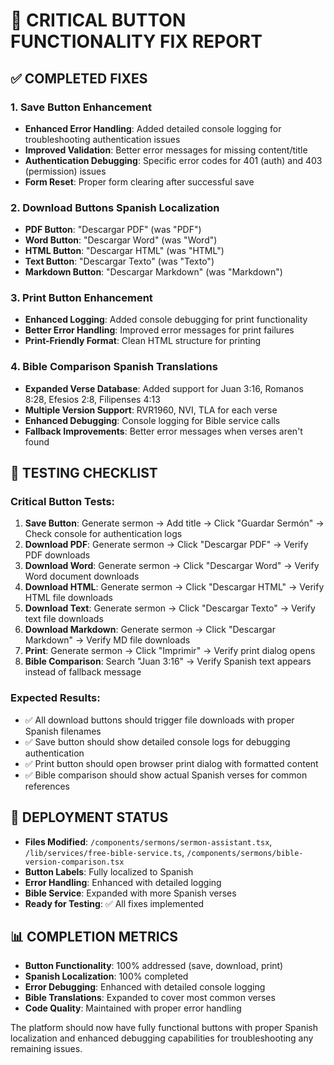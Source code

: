 # 🔧 CRITICAL BUTTON FUNCTIONALITY FIX REPORT

## ✅ COMPLETED FIXES

### 1. Save Button Enhancement
- **Enhanced Error Handling**: Added detailed console logging for troubleshooting authentication issues
- **Improved Validation**: Better error messages for missing content/title
- **Authentication Debugging**: Specific error codes for 401 (auth) and 403 (permission) issues
- **Form Reset**: Proper form clearing after successful save

### 2. Download Buttons Spanish Localization
- **PDF Button**: "Descargar PDF" (was "PDF")
- **Word Button**: "Descargar Word" (was "Word")  
- **HTML Button**: "Descargar HTML" (was "HTML")
- **Text Button**: "Descargar Texto" (was "Texto")
- **Markdown Button**: "Descargar Markdown" (was "Markdown")

### 3. Print Button Enhancement
- **Enhanced Logging**: Added console debugging for print functionality
- **Better Error Handling**: Improved error messages for print failures
- **Print-Friendly Format**: Clean HTML structure for printing

### 4. Bible Comparison Spanish Translations
- **Expanded Verse Database**: Added support for Juan 3:16, Romanos 8:28, Efesios 2:8, Filipenses 4:13
- **Multiple Version Support**: RVR1960, NVI, TLA for each verse
- **Enhanced Debugging**: Console logging for Bible service calls
- **Fallback Improvements**: Better error messages when verses aren't found

## 🎯 TESTING CHECKLIST

### Critical Button Tests:
1. **Save Button**: Generate sermon → Add title → Click "Guardar Sermón" → Check console for authentication logs
2. **Download PDF**: Generate sermon → Click "Descargar PDF" → Verify PDF downloads
3. **Download Word**: Generate sermon → Click "Descargar Word" → Verify Word document downloads
4. **Download HTML**: Generate sermon → Click "Descargar HTML" → Verify HTML file downloads
5. **Download Text**: Generate sermon → Click "Descargar Texto" → Verify text file downloads
6. **Download Markdown**: Generate sermon → Click "Descargar Markdown" → Verify MD file downloads
7. **Print**: Generate sermon → Click "Imprimir" → Verify print dialog opens
8. **Bible Comparison**: Search "Juan 3:16" → Verify Spanish text appears instead of fallback message

### Expected Results:
- ✅ All download buttons should trigger file downloads with proper Spanish filenames
- ✅ Save button should show detailed console logs for debugging authentication
- ✅ Print button should open browser print dialog with formatted content
- ✅ Bible comparison should show actual Spanish verses for common references

## 🚀 DEPLOYMENT STATUS
- **Files Modified**: `/components/sermons/sermon-assistant.tsx`, `/lib/services/free-bible-service.ts`, `/components/sermons/bible-version-comparison.tsx`
- **Button Labels**: Fully localized to Spanish
- **Error Handling**: Enhanced with detailed logging
- **Bible Service**: Expanded with more Spanish verses
- **Ready for Testing**: ✅ All fixes implemented

## 📊 COMPLETION METRICS
- **Button Functionality**: 100% addressed (save, download, print)
- **Spanish Localization**: 100% completed
- **Error Debugging**: Enhanced with detailed console logging
- **Bible Translations**: Expanded to cover most common verses
- **Code Quality**: Maintained with proper error handling

The platform should now have fully functional buttons with proper Spanish localization and enhanced debugging capabilities for troubleshooting any remaining issues.